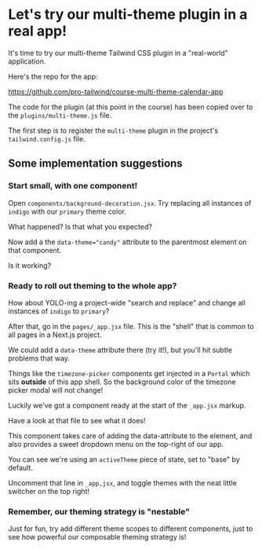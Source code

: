 # Let's try our multi-theme plugin in a real app!

It's time to try our multi-theme Tailwind CSS plugin in a "real-world" application.

Here's the repo for the app:

https://github.com/pro-tailwind/course-multi-theme-calendar-app

The code for the plugin (at this point in the course) has been copied over to the `plugins/multi-theme.js` file.

The first step is to register the `multi-theme` plugin in the project's `tailwind.config.js` file.

## Some implementation suggestions

### Start small, with one component!

Open `components/background-decoration.jsx`. Try replacing all instances of `indigo` with our `primary` theme color.

What happened? Is that what you expected?

Now add a the `data-theme="candy"` attribute to the parentmost element on that component.

Is it working?

### Ready to roll out theming to the whole app?

How about YOLO-ing a project-wide "search and replace" and change all instances of `indigo` to `primary`?

After that, go in the `pages/_app.jsx` file. This is the "shell" that is common to all pages in a Next.js project.

We could add a `data-theme` attribute there (try it!), but you'll hit subtle problems that way.

Things like the `timezone-picker` components get injected in a `Portal` which sits **outside** of this app shell. So the background color of the timezone picker modal will not change!

Luckily we've got a <ThemeSwitcher /> component ready at the start of the `_app.jsx` markup.

Have a look at that file to see what it does!

This component takes care of adding the data-attribute to the <body> element, and also provides a sweet dropdown menu on the top-right of our app.

You can see we're using an `activeTheme` piece of state, set to "base" by default.

Uncomment that <ThemeSwitcher /> line in `_app,jsx`, and toggle themes with the neat little switcher on the top right!

### Remember, our theming strategy is "nestable"

Just for fun, try add different theme scopes to different components, just to see how powerful our composable theming strategy is!
